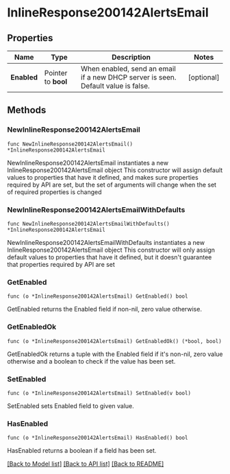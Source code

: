 # InlineResponse200142AlertsEmail

## Properties

Name | Type | Description | Notes
------------ | ------------- | ------------- | -------------
**Enabled** | Pointer to **bool** | When enabled, send an email if a new DHCP server is seen. Default value is false. | [optional] 

## Methods

### NewInlineResponse200142AlertsEmail

`func NewInlineResponse200142AlertsEmail() *InlineResponse200142AlertsEmail`

NewInlineResponse200142AlertsEmail instantiates a new InlineResponse200142AlertsEmail object
This constructor will assign default values to properties that have it defined,
and makes sure properties required by API are set, but the set of arguments
will change when the set of required properties is changed

### NewInlineResponse200142AlertsEmailWithDefaults

`func NewInlineResponse200142AlertsEmailWithDefaults() *InlineResponse200142AlertsEmail`

NewInlineResponse200142AlertsEmailWithDefaults instantiates a new InlineResponse200142AlertsEmail object
This constructor will only assign default values to properties that have it defined,
but it doesn't guarantee that properties required by API are set

### GetEnabled

`func (o *InlineResponse200142AlertsEmail) GetEnabled() bool`

GetEnabled returns the Enabled field if non-nil, zero value otherwise.

### GetEnabledOk

`func (o *InlineResponse200142AlertsEmail) GetEnabledOk() (*bool, bool)`

GetEnabledOk returns a tuple with the Enabled field if it's non-nil, zero value otherwise
and a boolean to check if the value has been set.

### SetEnabled

`func (o *InlineResponse200142AlertsEmail) SetEnabled(v bool)`

SetEnabled sets Enabled field to given value.

### HasEnabled

`func (o *InlineResponse200142AlertsEmail) HasEnabled() bool`

HasEnabled returns a boolean if a field has been set.


[[Back to Model list]](../README.md#documentation-for-models) [[Back to API list]](../README.md#documentation-for-api-endpoints) [[Back to README]](../README.md)


